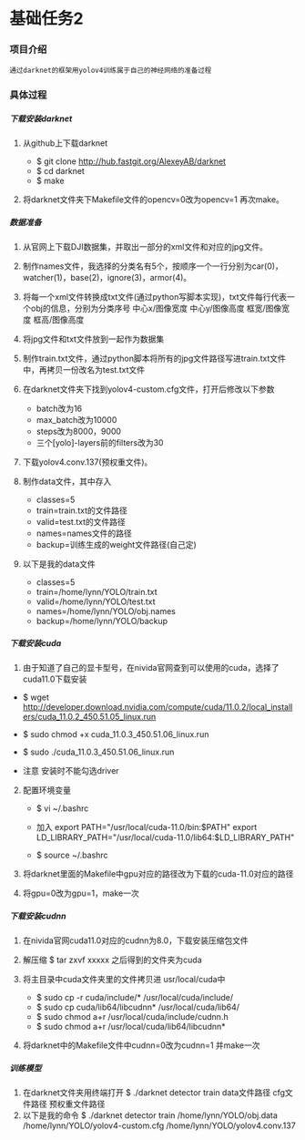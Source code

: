 # 基础任务2

### 项目介绍
    通过darknet的框架用yolov4训练属于自己的神经网络的准备过程

### 具体过程

##### 下载安装darknet
1. 从github上下载darknet
    * $ git clone http://hub.fastgit.org/AlexeyAB/darknet
    * $ cd darknet
    * $ make

2. 将darknet文件夹下Makefile文件的opencv=0改为opencv=1 再次make。
##### 数据准备
1. 从官网上下载DJI数据集，并取出一部分的xml文件和对应的jpg文件。

2. 制作names文件，我选择的分类名有5个，按顺序一个一行分别为car(0)，watcher(1)，base(2)，ignore(3)，armor(4)。

3. 将每一个xml文件转换成txt文件(通过python写脚本实现)，txt文件每行代表一个obj的信息，分别为分类序号 中心x/图像宽度 中心y/图像高度 框宽/图像宽度 框高/图像高度

4. 将jpg文件和txt文件放到一起作为数据集

5. 制作train.txt文件，通过python脚本将所有的jpg文件路径写进train.txt文件中，再拷贝一份改名为test.txt文件

6. 在darknet文件夹下找到yolov4-custom.cfg文件，打开后修改以下参数
    * batch改为16
    * max_batch改为10000
    * steps改为8000，9000
    * 三个[yolo]-layers前的filters改为30

7. 下载yolov4.conv.137(预权重文件)。

8. 制作data文件，其中存入
    * classes=5
    * train=train.txt的文件路径
    * valid=test.txt的文件路径
    * names=names文件的路径
    * backup=训练生成的weight文件路径(自己定)

9. 以下是我的data文件
    * classes=5
    * train=/home/lynn/YOLO/train.txt
    * valid=/home/lynn/YOLO/test.txt
    * names=/home/lynn/YOLO/obj.names
    * backup=/home/lynn/YOLO/backup

##### 下载安装cuda

1. 由于知道了自己的显卡型号，在nivida官网查到可以使用的cuda，选择了cuda11.0下载安装

* $ wget http://developer.download.nvidia.com/compute/cuda/11.0.2/local_installers/cuda_11.0.2_450.51.05_linux.run
* $ sudo chmod +x cuda_11.0.3_450.51.06_linux.run
* $ sudo ./cuda_11.0.3_450.51.06_linux.run

* 注意 安装时不能勾选driver

2. 配置环境变量

    * $ vi ~/.bashrc

    * 加入
        export PATH="/usr/local/cuda-11.0/bin:$PATH"
        export LD_LIBRARY_PATH="/usr/local/cuda-11.0/lib64:$LD_LIBRARY_PATH"

    * $ source ~/.bashrc

3. 将darknet里面的Makefile中gpu对应的路径改为下载的cuda-11.0对应的路径

4. 将gpu=0改为gpu=1，make一次

##### 下载安装cudnn

1. 在nivida官网cuda11.0对应的cudnn为8.0，下载安装压缩包文件

2. 解压缩 $ tar zxvf xxxxx 之后得到的文件夹为cuda

3. 将主目录中cuda文件夹里的文件拷贝进 usr/local/cuda中
    * $ sudo cp -r cuda/include/* /usr/local/cuda/include/
    * $ sudo cp cuda/lib64/libcudnn* /usr/local/cuda/lib64/
    * $ sudo chmod a+r /usr/local/cuda/include/cudnn.h
    * $ sudo chmod a+r /usr/local/cuda/lib64/libcudnn*

4. 将darknet中的Makefile文件中cudnn=0改为cudnn=1 并make一次

##### 训练模型
1. 在darknet文件夹用终端打开
    $ ./darknet detector train data文件路径 cfg文件路径 预权重文件路径
2. 以下是我的命令
    $ ./darknet detector train /home/lynn/YOLO/obj.data /home/lynn/YOLO/yolov4-custom.cfg /home/lynn/YOLO/yolov4.conv.137

